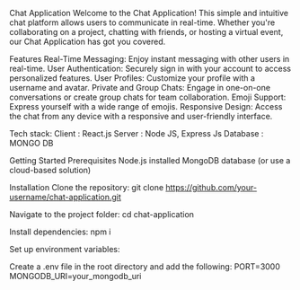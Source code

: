 Chat Application
Welcome to the Chat Application! This simple and intuitive chat platform allows users to communicate in real-time. Whether you're collaborating on a project, chatting with friends, or hosting a virtual event, our Chat Application has got you covered.

Features
Real-Time Messaging: Enjoy instant messaging with other users in real-time.
User Authentication: Securely sign in with your account to access personalized features.
User Profiles: Customize your profile with a username and avatar.
Private and Group Chats: Engage in one-on-one conversations or create group chats for team collaboration.
Emoji Support: Express yourself with a wide range of emojis.
Responsive Design: Access the chat from any device with a responsive and user-friendly interface.

Tech stack:
Client : React.js
Server : Node JS, Express Js
Database : MONGO DB

Getting Started
Prerequisites
Node.js installed
MongoDB database (or use a cloud-based solution)

Installation
Clone the repository:
git clone https://github.com/your-username/chat-application.git

Navigate to the project folder:
cd chat-application

Install dependencies:
npm i

Set up environment variables:

Create a .env file in the root directory and add the following:
PORT=3000
MONGODB_URI=your_mongodb_uri
